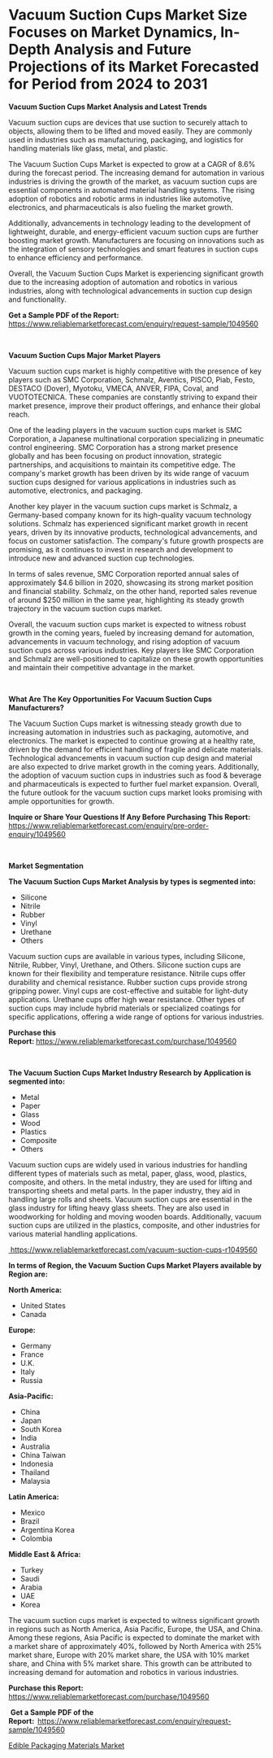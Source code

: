 <p><h1>Vacuum Suction Cups Market Size Focuses on Market Dynamics, In-Depth Analysis and Future Projections of its Market Forecasted for Period from 2024 to 2031</h1></p><p><strong>Vacuum Suction Cups Market Analysis and Latest Trends</strong></p>
<p><p>Vacuum suction cups are devices that use suction to securely attach to objects, allowing them to be lifted and moved easily. They are commonly used in industries such as manufacturing, packaging, and logistics for handling materials like glass, metal, and plastic.</p><p>The Vacuum Suction Cups Market is expected to grow at a CAGR of 8.6% during the forecast period. The increasing demand for automation in various industries is driving the growth of the market, as vacuum suction cups are essential components in automated material handling systems. The rising adoption of robotics and robotic arms in industries like automotive, electronics, and pharmaceuticals is also fueling the market growth.</p><p>Additionally, advancements in technology leading to the development of lightweight, durable, and energy-efficient vacuum suction cups are further boosting market growth. Manufacturers are focusing on innovations such as the integration of sensory technologies and smart features in suction cups to enhance efficiency and performance.</p><p>Overall, the Vacuum Suction Cups Market is experiencing significant growth due to the increasing adoption of automation and robotics in various industries, along with technological advancements in suction cup design and functionality.</p></p>
<p><strong>Get a Sample PDF of the Report:&nbsp;</strong> <a href="https://www.reliablemarketforecast.com/enquiry/request-sample/1049560">https://www.reliablemarketforecast.com/enquiry/request-sample/1049560</a></p>
<p>&nbsp;</p>
<p><strong>Vacuum Suction Cups Major Market Players</strong></p>
<p><p>Vacuum suction cups market is highly competitive with the presence of key players such as SMC Corporation, Schmalz, Aventics, PISCO, Piab, Festo, DESTACO (Dover), Myotoku, VMECA, ANVER, FIPA, Coval, and VUOTOTECNICA. These companies are constantly striving to expand their market presence, improve their product offerings, and enhance their global reach.</p><p>One of the leading players in the vacuum suction cups market is SMC Corporation, a Japanese multinational corporation specializing in pneumatic control engineering. SMC Corporation has a strong market presence globally and has been focusing on product innovation, strategic partnerships, and acquisitions to maintain its competitive edge. The company's market growth has been driven by its wide range of vacuum suction cups designed for various applications in industries such as automotive, electronics, and packaging.</p><p>Another key player in the vacuum suction cups market is Schmalz, a Germany-based company known for its high-quality vacuum technology solutions. Schmalz has experienced significant market growth in recent years, driven by its innovative products, technological advancements, and focus on customer satisfaction. The company's future growth prospects are promising, as it continues to invest in research and development to introduce new and advanced suction cup technologies.</p><p>In terms of sales revenue, SMC Corporation reported annual sales of approximately $4.6 billion in 2020, showcasing its strong market position and financial stability. Schmalz, on the other hand, reported sales revenue of around $250 million in the same year, highlighting its steady growth trajectory in the vacuum suction cups market.</p><p>Overall, the vacuum suction cups market is expected to witness robust growth in the coming years, fueled by increasing demand for automation, advancements in vacuum technology, and rising adoption of vacuum suction cups across various industries. Key players like SMC Corporation and Schmalz are well-positioned to capitalize on these growth opportunities and maintain their competitive advantage in the market.</p></p>
<p>&nbsp;</p>
<p><strong>What Are The Key Opportunities For Vacuum Suction Cups Manufacturers?</strong></p>
<p><p>The Vacuum Suction Cups market is witnessing steady growth due to increasing automation in industries such as packaging, automotive, and electronics. The market is expected to continue growing at a healthy rate, driven by the demand for efficient handling of fragile and delicate materials. Technological advancements in vacuum suction cup design and material are also expected to drive market growth in the coming years. Additionally, the adoption of vacuum suction cups in industries such as food & beverage and pharmaceuticals is expected to further fuel market expansion. Overall, the future outlook for the vacuum suction cups market looks promising with ample opportunities for growth.</p></p>
<p><strong>Inquire or Share Your Questions If Any Before Purchasing This Report:</strong> <a href="https://www.reliablemarketforecast.com/enquiry/pre-order-enquiry/1049560">https://www.reliablemarketforecast.com/enquiry/pre-order-enquiry/1049560</a></p>
<p>&nbsp;</p>
<p><strong>Market Segmentation</strong></p>
<p><strong>The Vacuum Suction Cups Market Analysis by types is segmented into:</strong></p>
<p><ul><li>Silicone</li><li>Nitrile</li><li>Rubber</li><li>Vinyl</li><li>Urethane</li><li>Others</li></ul></p>
<p><p>Vacuum suction cups are available in various types, including Silicone, Nitrile, Rubber, Vinyl, Urethane, and Others. Silicone suction cups are known for their flexibility and temperature resistance. Nitrile cups offer durability and chemical resistance. Rubber suction cups provide strong gripping power. Vinyl cups are cost-effective and suitable for light-duty applications. Urethane cups offer high wear resistance. Other types of suction cups may include hybrid materials or specialized coatings for specific applications, offering a wide range of options for various industries.</p></p>
<p><strong>Purchase this Report:&nbsp;</strong><a href="https://www.reliablemarketforecast.com/purchase/1049560">https://www.reliablemarketforecast.com/purchase/1049560</a></p>
<p>&nbsp;</p>
<p><strong>The Vacuum Suction Cups Market Industry Research by Application is segmented into:</strong></p>
<p><ul><li>Metal</li><li>Paper</li><li>Glass</li><li>Wood</li><li>Plastics</li><li>Composite</li><li>Others</li></ul></p>
<p><p>Vacuum suction cups are widely used in various industries for handling different types of materials such as metal, paper, glass, wood, plastics, composite, and others. In the metal industry, they are used for lifting and transporting sheets and metal parts. In the paper industry, they aid in handling large rolls and sheets. Vacuum suction cups are essential in the glass industry for lifting heavy glass sheets. They are also used in woodworking for holding and moving wooden boards. Additionally, vacuum suction cups are utilized in the plastics, composite, and other industries for various material handling applications.</p></p>
<p><a href="https://www.reliablemarketforecast.com/vacuum-suction-cups-r1049560">&nbsp;https://www.reliablemarketforecast.com/vacuum-suction-cups-r1049560</a></p>
<p><strong>In terms of Region, the Vacuum Suction Cups Market Players available by Region are:</strong></p>
<p>
    <p> <strong> North America: </strong>
        <ul>
            <li>United States</li>
            <li>Canada</li>
        </ul>
        </p> 
    <p> <strong> Europe: </strong>
        <ul>
            <li>Germany</li>
            <li>France</li>
            <li>U.K.</li>
            <li>Italy</li>
            <li>Russia</li>
        </ul>
        </p> 
    <p> <strong> Asia-Pacific: </strong>
        <ul>
            <li>China</li>
            <li>Japan</li>
            <li>South Korea</li>
            <li>India</li>
            <li>Australia</li>
            <li>China Taiwan</li>
            <li>Indonesia</li>
            <li>Thailand</li>
            <li>Malaysia</li>
        </ul>
        </p> 
    <p> <strong> Latin America: </strong>
        <ul>
            <li>Mexico</li>
            <li>Brazil</li>
            <li>Argentina Korea</li>
            <li>Colombia</li>
        </ul>
        </p> 
    <p> <strong> Middle East & Africa: </strong>
        <ul>
            <li>Turkey</li>
            <li>Saudi</li>
            <li>Arabia</li>
            <li>UAE</li>
            <li>Korea</li>
        </ul>
    </p>
    </p>
<p><p>The vacuum suction cups market is expected to witness significant growth in regions such as North America, Asia Pacific, Europe, the USA, and China. Among these regions, Asia Pacific is expected to dominate the market with a market share of approximately 40%, followed by North America with 25% market share, Europe with 20% market share, the USA with 10% market share, and China with 5% market share. This growth can be attributed to increasing demand for automation and robotics in various industries.</p></p>
<p><strong>Purchase this Report: </strong><a href="https://www.reliablemarketforecast.com/purchase/1049560">https://www.reliablemarketforecast.com/purchase/1049560</a></p>
<p>&nbsp;<strong>Get a Sample PDF of the Report:&nbsp;&nbsp;</strong><a href="https://www.reliablemarketforecast.com/enquiry/request-sample/1049560">https://www.reliablemarketforecast.com/enquiry/request-sample/1049560</a></p>
<p><strong></strong></p>
<p><p><a href="https://view.publitas.com/reportprime-1/market-forecast-global-edible-packaging-materials-trends-and-impact-analysis-2024-2031-by-application-pharmaceuticals-fresh-food-cakes-confectionery-baby-food-dairy-products-others-and-by-type-proteins-gelatin-corn-zein-wheat-gluten-others/">Edible Packaging Materials Market</a></p></p>